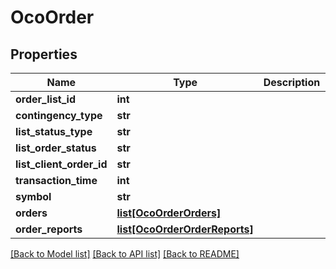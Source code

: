 # OcoOrder

## Properties
Name | Type | Description | Notes
------------ | ------------- | ------------- | -------------
**order_list_id** | **int** |  | 
**contingency_type** | **str** |  | 
**list_status_type** | **str** |  | 
**list_order_status** | **str** |  | 
**list_client_order_id** | **str** |  | 
**transaction_time** | **int** |  | 
**symbol** | **str** |  | 
**orders** | [**list[OcoOrderOrders]**](OcoOrderOrders.md) |  | 
**order_reports** | [**list[OcoOrderOrderReports]**](OcoOrderOrderReports.md) |  | 

[[Back to Model list]](../README.md#documentation-for-models) [[Back to API list]](../README.md#documentation-for-api-endpoints) [[Back to README]](../README.md)

